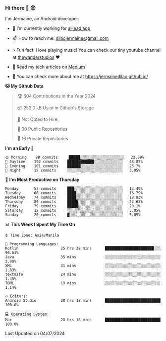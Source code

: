 ### Hi there 👋 😎
I'm Jermaine, an Android developer.

- 🔭 I’m currently working for [aHead app](https://www.ahead-app.com/)

- 📫 How to reach me: dilaojermaine@gmail.com

- ⚡ Fun fact: I love playing music! You can check our tiny youtube channel at [thewanderstudios](https://www.youtube.com/thewanderstudios) ♥️

- 📖 Read my tech articles on [Medium](https://jermainedilao.medium.com/)

- 👀 You can check more about me at https://jermainedilao.github.io/

<!--
**jermainedilao/jermainedilao** is a ✨ _special_ ✨ repository because its `README.md` (this file) appears on your GitHub profile.

Here are some ideas to get you started:

- 🔭 I’m currently working on ...
- 🌱 I’m currently learning ...
- 👯 I’m looking to collaborate on ...
- 🤔 I’m looking for help with ...
- 💬 Ask me about ...
- 📫 How to reach me: ...
- 😄 Pronouns: ...
- ⚡ Fun fact: ...
-->

<!--START_SECTION:waka-->
**🐱 My Github Data** 

> 🏆 604 Contributions in the Year 2024
 > 
> 📦 253.0 kB Used in Github's Storage 
 > 
> 🚫 Not Opted to Hire
 > 
> 📜 30 Public Repositories 
 > 
> 🔑 16 Private Repositories  
 > 
**I'm an Early 🐤** 

```text
🌞 Morning    88 commits     █████░░░░░░░░░░░░░░░░░░░░   22.39% 
🌆 Daytime    192 commits    ████████████░░░░░░░░░░░░░   48.85% 
🌃 Evening    101 commits    ██████░░░░░░░░░░░░░░░░░░░   25.7% 
🌙 Night      12 commits     ░░░░░░░░░░░░░░░░░░░░░░░░░   3.05%

```
📅 **I'm Most Productive on Thursday** 

```text
Monday       53 commits     ███░░░░░░░░░░░░░░░░░░░░░░   13.49% 
Tuesday      66 commits     ████░░░░░░░░░░░░░░░░░░░░░   16.79% 
Wednesday    74 commits     ████░░░░░░░░░░░░░░░░░░░░░   18.83% 
Thursday     89 commits     █████░░░░░░░░░░░░░░░░░░░░   22.65% 
Friday       79 commits     █████░░░░░░░░░░░░░░░░░░░░   20.1% 
Saturday     12 commits     ░░░░░░░░░░░░░░░░░░░░░░░░░   3.05% 
Sunday       20 commits     █░░░░░░░░░░░░░░░░░░░░░░░░   5.09%

```


📊 **This Week I Spent My Time On** 

```text
⌚︎ Time Zone: Asia/Manila

💬 Programming Languages: 
Kotlin                   25 hrs 38 mins      ██████████████████████░░░   90.61% 
Java                     35 mins             ░░░░░░░░░░░░░░░░░░░░░░░░░   2.08% 
XML                      31 mins             ░░░░░░░░░░░░░░░░░░░░░░░░░   1.83% 
textmate                 24 mins             ░░░░░░░░░░░░░░░░░░░░░░░░░   1.45% 
TOML                     19 mins             ░░░░░░░░░░░░░░░░░░░░░░░░░   1.14%

🔥 Editors: 
Android Studio           28 hrs 18 mins      █████████████████████████   100.0%

💻 Operating System: 
Mac                      28 hrs 18 mins      █████████████████████████   100.0%

```


 Last Updated on 04/07/2024
<!--END_SECTION:waka-->
